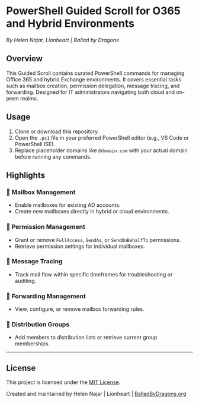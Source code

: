 # **PowerShell Guided Scroll for O365 and Hybrid Environments**
*By Helen Najar, Lionheart | Ballad by Dragons*

## **Overview**

This Guided Scroll contains curated PowerShell commands for managing Office 365 and hybrid Exchange environments. It covers essential tasks such as mailbox creation, permission delegation, message tracing, and forwarding. Designed for IT administrators navigating both cloud and on-prem realms.

## **Usage**

1. Clone or download this repository.
2. Open the `.ps1` file in your preferred PowerShell editor (e.g., VS Code or PowerShell ISE).
3. Replace placeholder domains like `@domain.com` with your actual domain before running any commands.

## **Highlights**

### 🔹 **Mailbox Management**

* Enable mailboxes for existing AD accounts.
* Create new mailboxes directly in hybrid or cloud environments.

### 🔹 **Permission Management**

* Grant or remove `FullAccess`, `SendAs`, or `SendOnBehalfTo` permissions.
* Retrieve permission settings for individual mailboxes.

### 🔹 **Message Tracing**

* Track mail flow within specific timeframes for troubleshooting or auditing.

### 🔹 **Forwarding Management**

* View, configure, or remove mailbox forwarding rules.

### 🔹 **Distribution Groups**

* Add members to distribution lists or retrieve current group memberships.

---

## **License**

This project is licensed under the [MIT License](https://github.com/balladbydragons/Powershell-Guided-Scrolls/blob/main/LICENSE.md).

Created and maintained by Helen Najar | Lionheart | [BalladByDragons.org](https://www.balladbydragons.org)